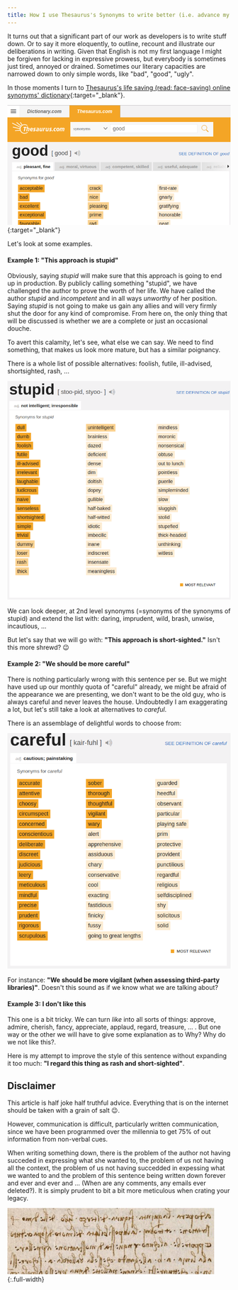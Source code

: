 ```yaml
---
title: How I use Thesaurus's Synonyms to write better (i.e. advance my articulation)
---
```


It turns out that a significant part of our work as developers is to write stuff down. Or to say it more eloquently, to outline, recount and illustrate our deliberations in writing. Given that English is not my first language I might be forgiven for lacking in expressive prowess, but everybody is sometimes just tired, annoyed or drained. Sometimes our literary capacities are narrowed down to only simple words, like "bad", "good", "ugly".

In those moments I turn to [Thesaurus's life saving (read: face-saving) online synonyms' dictionary](https://www.thesaurus.com/browse/good){:target="_blank"}.

[![Synonyms' dictionary](/assets/Synonims-thesaurus.png)](https://www.thesaurus.com/browse/good){:target="_blank"}

Let's look at some examples.

#### Example 1: "This approach is stupid"

Obviously, saying *stupid* will make sure that this approach is going to end up in production. By publicly calling something "stupid", we have challenged the author to prove the worth of her life. We have called the author *stupid* and *incompetent* and in all ways *unworthy* of her position. Saying *stupid* is not going to make us gain any allies and will very firmly shut the door for any kind of compromise. From here on, the only thing that will be discussed is whether we are a complete or just an occasional douche.

To avert this calamity, let's see, what else we can say. We need to find something, that makes us look more mature, but has a similar poignancy.

There is a whole list of possible alternatives: foolish, futile, ill-advised, shortsighted, rash, ... 

![Synonyms of stupid](/assets/Synonyms-stupid.png)

We can look deeper, at 2nd level synonyms (=synonyms of the synonyms of stupid) and extend the list with: daring, imprudent, wild, brash, unwise, incautious, ... 

But let's say that we will go with: **"This approach is short-sighted."** Isn't this more shrewd? :wink:

#### Example 2: "We should be more careful"

There is nothing particularly wrong with this sentence per se. But we might have used up our monthly quota of "careful" already, we might be afraid of the appearance we are presenting, we don't want to be the old guy, who is always careful and never leaves the house. Undoubtedly I am exaggerating a lot, but let's still take a look at alternatives to *careful*.

There is an assemblage of delightful words to choose from:

![Synonyms of careful](/assets/Synonyms-careful.png)

For instance: **"We should be more vigilant (when assessing third-party libraries)"**. Doesn't this sound as if we know what we are talking about?


#### Example 3: I don't like this

This one is a bit tricky. We can turn *like* into all sorts of things: approve, admire, cherish, fancy, appreciate, applaud, regard, treasure, ... . But one way or the other we will have to give some explanation as to Why? Why do we not like this?.

Here is my attempt to improve the style of this sentence without expanding it too much: **"I regard this thing as rash and short-sighted"**.

## Disclaimer

This article is half joke half truthful advice. Everything that is on the internet should be taken with a grain of salt :wink:. 

However, communication is difficult, particularly written communication, since we have been programmed over the millennia to get 75% of out information from non-verbal cues. 

When writing something down, there is the problem of the author not having succeded in expressing what she wanted to, the problem of us not having all the context, the problem of us not having succedded in expessing what we wanted to and the problem of this sentence being written down forever and ever and ever and ... (When are any comments, any emails ever deleted?). It is simply prudent to bit a bit more meticulous when crating your legacy.


![Writings last](/assets/Synonyms-da-vinci.jpg){:.full-width}
